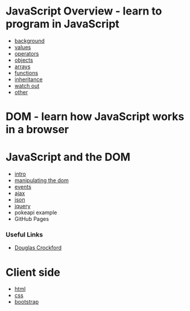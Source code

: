 # JavaScript Overview - learn to program in JavaScript

* [background](background.md)  
* [values](values.md)  
* [operators](operators.md)  
* [objects](objects.md)  
* [arrays](arrays.md)  
* [functions](functions.md)  
* [inheritance](inheritance.md)  
* [watch out](watch-out.md)  
* [other](other.md)


# DOM - learn how JavaScript works in a browser
# JavaScript and the DOM

* [intro](intro.md)  
* [manipulating the dom](manipulating-dom.md)  
* [events](events.md)  
* [ajax](ajax.md)  
* [json](json.md)
* [jquery](jquery.md)  
* pokeapi example
* GitHub Pages

### Useful Links
* [Douglas Crockford](https://www.youtube.com/watch?v=v2ifWcnQs6M&list=PL62E185BB8577B63D)

# Client side
* [html](html.md)
* [css](css.md)
* [bootstrap](bootstrap.md)